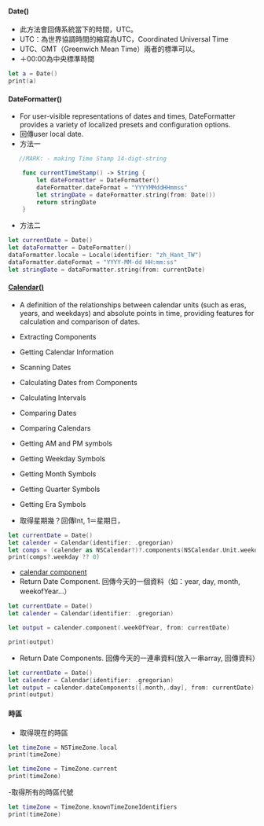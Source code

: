 #### Date()
- 此方法會回傳系統當下的時間，UTC。
- UTC：為世界協調時間的縮寫為UTC，Coordinated Universal Time
- UTC、GMT（Greenwich Mean Time）兩者的標準可以。
- ＋00:00為中央標準時間
```Swift
let a = Date()
print(a)
```

#### DateFormatter()
- For user-visible representations of dates and times, DateFormatter provides a variety of localized presets and configuration options.
- 回傳user local date.
- 方法一
```Swift
   //MARK: - making Time Stamp 14-digt-string

    func currentTimeStamp() -> String {
        let dateFormatter = DateFormatter()
        dateFormatter.dateFormat = "YYYYMMddHHmmss"
        let stringDate = dateFormatter.string(from: Date())
        return stringDate
    }
```
- 方法二
```Swift
let currentDate = Date()
let dataFormatter = DateFormatter()
dataFormatter.locale = Locale(identifier: "zh_Hant_TW")
dataFormatter.dateFormat = "YYYY-MM-dd HH:mm:ss"
let stringDate = dataFormatter.string(from: currentDate)
```
#### [Calendar()](https://developer.apple.com/documentation/foundation/calendar)
-  A definition of the relationships between calendar units (such as eras, years, and weekdays) and absolute points in time, providing features for calculation and comparison of dates.
-  Extracting Components
-  Getting Calendar Information
-  Scanning Dates
-  Calculating Dates from Components
-  Calculating Intervals
-  Comparing Dates
-  Comparing Calendars
-  Getting AM and PM symbols
-  Getting Weekday Symbols
-  Getting Month Symbols
-  Getting Quarter Symbols
-  Getting Era Symbols

- 取得星期幾？回傳Int, 1＝星期日，
```Swift
let currentDate = Date()
let calender = Calendar(identifier: .gregorian)
let comps = (calender as NSCalendar?)?.components(NSCalendar.Unit.weekday, from: currentDate)
print(comps?.weekday ?? 0)
```

- [calendar component](https://developer.apple.com/documentation/foundation/calendar/component)
- Return Date Component. 回傳今天的一個資料（如：year, day, month, weekofYear...）
```Swift
let currentDate = Date()
let calender = Calendar(identifier: .gregorian)

let output = calender.component(.weekOfYear, from: currentDate)

print(output)
```
- Return Date Components. 回傳今天的一連串資料(放入一串array, 回傳資料）
```Swift
let currentDate = Date()
let calender = Calendar(identifier: .gregorian)
let output = calender.dateComponents([.month,.day], from: currentDate)
print(output)
```

#### 時區
- 取得現在的時區
```Swift
let timeZone = NSTimeZone.local
print(timeZone)
```
```Swift
let timeZone = TimeZone.current
print(timeZone)
```
-取得所有的時區代號
```Swift
let timeZone = TimeZone.knownTimeZoneIdentifiers
print(timeZone)
```
